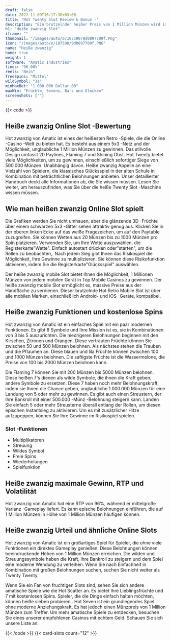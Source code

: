 ```yaml
---
draft: false
date: 2022-11-09T16:17:38+03:00
title: "Hot Twenty Slot Review & Bonus -"
description: "Ein brutzelnder heißer Preis von 1 Million Münzen wird im heißen zwanzig Slot von Amatic angeboten! Lesen Sie unsere Rezension, um herauszufinden, wie Sie gewinnen können! Beinhaltet RTP, Boni und mehr."
h1: "Heiße zwanzig Slot"
iframe: ""
thumbnail: "/images/auto/o/107590/9d0897709f.Png"
icon: "/images/auto/o/107590/9d0897709f.PNG"
name: "Heiße zwanzig"
home: true
weight: 1
software: "Amatic Industries"
lines: "96.00%"
reels: "Nein"
freeSpins: "Mittel"
wildSymbol: "Ja"
minMaxBet: "1.000.000 Dollar.00"
maxWin: "Früchte, Sevens, Bars und Glocken"
screenshots: [""]
---
```


{{< code >}}<h2>Heiße zwanzig Online Slot -Bewertung</h2><p>Hot zwanzig von Amatic ist eines der heißesten Retro -Spiele, die die Online -Casino -Welt zu bieten hat.  Es besteht aus einem 5x3 -Netz und der Möglichkeit, unglaubliche 1 Million Münzen zu gewinnen. Das stilvolle Design umfasst 20 Paylines, Flaming 7 und Shining Obst. Hot Twenty bietet viele Möglichkeiten, um zu gewinnen, einschließlich sofortiger Siege von 500.000 Münzen. Unabhängig davon. Heiße zwanzig Appelle an eine Vielzahl von Spielern, die klassisches Glücksspiel in der alten Schule in Kombination mit beträchtlichen Belohnungen anbieten. Unser detaillierter Handbuch deckt alle Informationen ab, die Sie wissen müssen. Lesen Sie weiter, um herauszufinden, was Sie über die heiße Twenty Slot -Maschine wissen müssen.</p><h2>Wie man heißen zwanzig Online Slot spielt</h2><p>Die Grafiken werden Sie nicht umhauen, aber die glänzende 3D -Früchte über einem schwarzen 5x3 -Gitter sehen attraktiv genug aus. Klicken Sie in der oberen linken Ecke auf das weiße Fragezeichen, um auf den Paytable zuzugreifen. Sie können Wetten aus 20 Münzen bis zu 1000 Münzen pro Spin platzieren. Verwenden Sie, um Ihre Wette auszuwählen, die Registerkarte"Wette". Einfach autostart drücken oder"starten", um die Rollen zu beobachten,. Nach jedem Sieg gibt Ihnen das Risikospiel die Möglichkeit, Ihre Gewinne zu multiplizieren. Sie können diese Risikofunktion aktivieren, indem Sie die Registerkarte"Glücksspiel" auswählen.</p><p>Der heiße zwanzig mobile Slot bietet Ihnen die Möglichkeit, 1 Millionen Münzen von jedem mobilen Gerät in Top Mobile Casinos zu gewinnen. Der heiße zwanzig mobile Slot ermöglicht es, massive Preise aus der Handfläche zu verdienen. Dieser brutzelnde Hot Retro Mobile Slot ist über alle mobilen Marken, einschließlich Android- und iOS -Geräte, kompatibel.</p><h2>Heiße zwanzig Funktionen und kostenlose Spins</h2><p>Hot zwanzig von Amatic ist ein einfaches Spiel mit ein paar modernen Funktionen. Es gibt 8 Symbole und Ihre Mission ist es, sie in Kombinationen von 3 bis 5 auszurichten. Die niedrigeren Belohnungen beginnen mit den Kirschen, Zitronen und Orangen. Diese vertrauten Früchte können Sie zwischen 50 und 500 Münzen belohnen. Als nächstes stehen die Trauben und die Pflaumen an. Diese blauen und lila Früchte können zwischen 100 und 1000 Münzen belohnen. Die saftigste Früchte ist die Wassermelone, die Preise von 100 bis 2000 Münzen belohnen kann.</p><p>Die Flaming 7 können Sie mit 200 Münzen bis 5000 Münzen belohnen. Diese heißen 7's dienen als wilde Symbole, die ihnen die Kraft geben, andere Symbole zu ersetzen. Diese 7 haben noch mehr Belohnungskraft, indem sie Ihnen die Chance geben, unglaubliche 1.000.000 Münzen für eine Landung von 5 oder mehr zu gewinnen. Es gibt auch einen Streustern, der Ihre Bankroll mit einer 500.000 -Münz -Belohnung steigern kann. Landen Sie einfach 5 oder mehr Streusterne überall entlang der Rollen, um diesen epischen Instantsieg zu aktivieren. Um es mit zusätzlicher Hitze aufzupeppen, können Sie Ihre Gewinne im Risikospiel spielen.</p><h3>
Slot -Funktionen</h3><ul>
<li></span>
Multiplikatoren</li>
<li></span>
Streuung</li>
<li></span>
Wildes Symbol</li>
<li></span>
Freie Spins</li>
<li></span>
Wiederholungen</li>
<li></span>
Spielfunktion</li></ul><h2>Heiße zwanzig maximale Gewinn, RTP und Volatilität</h2><p>Hot zwanzig von Amatic hat eine RTP von 96%, während er mittelgroße Varianz -Gameplay liefert. Es kann epische Belohnungen einführen, die auf 1 Million Münzen in Höhe von 1 Million Münzen häufigen können.</p><h2>Heiße zwanzig Urteil und ähnliche Online Slots</h2><p>Hot zwanzig von Amatic ist ein großartiges Spiel für Spieler, die ohne viele Funktionen ein direktes Gameplay genießen. Diese Belohnungen können beeindruckende Höhen von 1 Million Münzen erreichen. Die wilden und Streuungssymbole haben die Kraft, Ihre Bankroll zu steigern und dem Spiel eine moderne Wendung zu verleihen. Wenn Sie nach Einfachheit in Kombination mit großen Belohnungen suchen, suchen Sie nicht weiter als Twenty Twenty.</p><p>Wenn Sie ein Fan von fruchtigen Slots sind, sehen Sie sich andere amatische Spiele wie die Hot Scatter an. Es bietet Ihre Lieblingsfrüchte und 7 mit kostenlosen Spins. Spieler, die die Dinge einfach halten möchten, können heiße sieben probieren.. Hot Seven ist ein grundlegendes Spiel ohne moderne Anziehungskraft. Es hat jedoch einen Münzpreis von 1 Million Münzen zum Treffer. Um mehr amatische Spiele zu entdecken, besuchen Sie eines unserer empfohlenen Casinos mit echtem Geld. Schauen Sie sich unsere Liste an.</p>{{< /code >}}
 {{< card-slots count="12" >}}